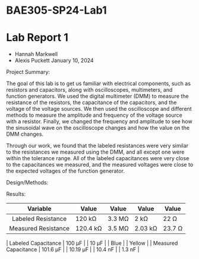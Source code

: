 # BAE305-SP24-Lab1
# Lab Report 1

* Hannah Markwell
* Alexis Puckett
January 10, 2024

Project Summary: 

The goal of this lab is to get us familiar with electrical components, such as resistors and capacitors, along with oscilloscopes, multimeters, and function generators. We used the digital multimeter (DMM) to measure the resistance of the resistors, the capacitance of the capacitors, and the voltage of the voltage sources. We then used the oscilloscope and different methods to measure the amplitude and frequency of the voltage source with a resistor. Finally, we changed the frequency and amplitude to see how the sinusoidal wave on the oscilloscope changes and how the value on the DMM changes. 

Through our work, we found that the labeled resistances were very similar to the resistances we measured using the DMM, and all except one were within the tolerance range. All of the labeled capacitances were very close to the capacitances we measured, and the measured voltages were close to the expected voltages of the function generator. 

Design/Methods:

Results:

| Variable | Value | Value | Value | Value |
|:---:|---|---|---|---|
|   Labeled Resistance    | 120 k&Omega;   |  3.3 M&Omega;  |  2 k&Omega;    |  22 &Omega;   |
|   Measured Resistance   | 120.4 k&Omega; |  3.5 M&Omega;  |  2.03 k&Omega; |  23.7 &Omega; |



|   Labeled Capacitance  | 100 &mu;F   |  | 10 &mu;F     |  | Blue       |  | Yellow  |
|   Measured Capacitance | 101.6 &mu;F |  | 10.19 &mu;F  |  | 10.4 nF    |  | 1.3 nF  |




